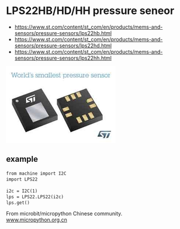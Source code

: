 # LPS22HB/HD/HH pressure seneor

* https://www.st.com/content/st_com/en/products/mems-and-sensors/pressure-sensors/lps22hb.html
* https://www.st.com/content/st_com/en/products/mems-and-sensors/pressure-sensors/lps22hd.html
* https://www.st.com/content/st_com/en/products/mems-and-sensors/pressure-sensors/lps22hh.html

![](en.LPS22HB_pressure_sensor_web.jpg)

## example

```
from machine import I2C
import LPS22

i2c = I2C(1)
lps = LPS22.LPS22(i2c)
lps.get()
```

From microbit/micropython Chinese community.  
www.micropython.org.cn
